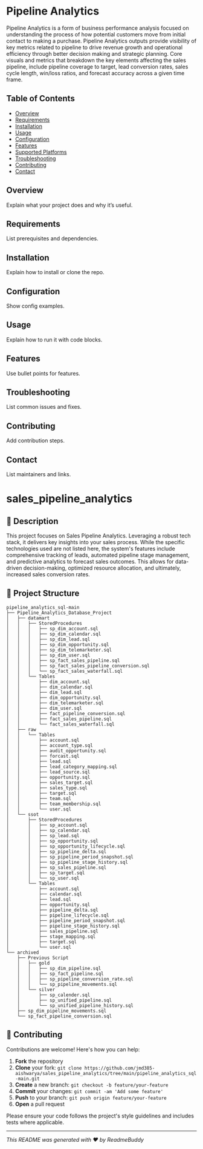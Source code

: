 # Pipeline Analytics
Pipeline Analytics is a form of business performance analysis focused on understanding the process of how potential customers move from initial contact to making a purchase. Pipeline Analytics outputs provide visibility of key metrics related to pipeline to drive revenue growth and operational efficiency through better decision making and strategic planning. Core visuals and metrics that breakdown the key elements affecting the sales pipeline, include pipeline coverage to target, lead conversion rates, sales cycle length, win/loss ratios, and forecast accuracy across a given time frame.

## Table of Contents
- [Overview](#overview)
- [Requirements](#requirements)
- [Installation](#installation)
- [Usage](#usage)
- [Configuration](#configuration)
- [Features](#features)
- [Supported Platforms](#supported-platforms)
- [Troubleshooting](#troubleshooting)
- [Contributing](#contributing)
- [Contact](#contact)

## Overview
Explain what your project does and why it’s useful.

## Requirements
List prerequisites and dependencies.

## Installation
Explain how to install or clone the repo.

## Configuration
Show config examples.

## Usage
Explain how to run it with code blocks.

## Features
Use bullet points for features.

## Troubleshooting
List common issues and fixes.

## Contributing
Add contribution steps.

## Contact
List maintainers and links.


# sales_pipeline_analytics



## 📝 Description

This project focuses on Sales Pipeline Analytics. Leveraging a robust tech stack, it delivers key insights into your sales process. While the specific technologies used are not listed here, the system's features include comprehensive tracking of leads, automated pipeline stage management, and predictive analytics to forecast sales outcomes. This allows for data-driven decision-making, optimized resource allocation, and ultimately, increased sales conversion rates.

## 📁 Project Structure

```
pipeline_analytics_sql-main
├── Pipeline_Analytics_Database_Project
│   ├── datamart
│   │   ├── StoredProcedures
│   │   │   ├── sp_dim_account.sql
│   │   │   ├── sp_dim_calendar.sql
│   │   │   ├── sp_dim_lead.sql
│   │   │   ├── sp_dim_opportunity.sql
│   │   │   ├── sp_dim_telemarketer.sql
│   │   │   ├── sp_dim_user.sql
│   │   │   ├── sp_fact_sales_pipeline.sql
│   │   │   ├── sp_fact_sales_pipeline_conversion.sql
│   │   │   └── sp_fact_sales_waterfall.sql
│   │   └── Tables
│   │       ├── dim_account.sql
│   │       ├── dim_calendar.sql
│   │       ├── dim_lead.sql
│   │       ├── dim_opportunity.sql
│   │       ├── dim_telemarketer.sql
│   │       ├── dim_user.sql
│   │       ├── fact_pipeline_conversion.sql
│   │       ├── fact_sales_pipeline.sql
│   │       └── fact_sales_waterfall.sql
│   ├── raw
│   │   └── Tables
│   │       ├── account.sql
│   │       ├── account_type.sql
│   │       ├── audit_opportunity.sql
│   │       ├── forcast.sql
│   │       ├── lead.sql
│   │       ├── lead_category_mapping.sql
│   │       ├── lead_source.sql
│   │       ├── opportunity.sql
│   │       ├── sales_target.sql
│   │       ├── sales_type.sql
│   │       ├── target.sql
│   │       ├── team.sql
│   │       ├── team_membership.sql
│   │       └── user.sql
│   └── ssot
│       ├── StoredProcedures
│       │   ├── sp_account.sql
│       │   ├── sp_calendar.sql
│       │   ├── sp_lead.sql
│       │   ├── sp_opportunity.sql
│       │   ├── sp_opportunity_lifecycle.sql
│       │   ├── sp_pipeline_delta.sql
│       │   ├── sp_pipeline_period_snapshot.sql
│       │   ├── sp_pipeline_stage_history.sql
│       │   ├── sp_sales_pipeline.sql
│       │   ├── sp_target.sql
│       │   └── sp_user.sql
│       └── Tables
│           ├── account.sql
│           ├── calendar.sql
│           ├── lead.sql
│           ├── opportunity.sql
│           ├── pipeline_delta.sql
│           ├── pipeline_lifecycle.sql
│           ├── pipeline_period_snapshot.sql
│           ├── pipeline_stage_history.sql
│           ├── sales_pipeline.sql
│           ├── stage_mapping.sql
│           ├── target.sql
│           └── user.sql
└── archived
    ├── Previous Script
    │   ├── gold
    │   │   ├── sp_dim_pipeline.sql
    │   │   ├── sp_fact_pipeline.sql
    │   │   ├── sp_pipeline_conversion_rate.sql
    │   │   └── sp_pipeline_movements.sql
    │   └── silver
    │       ├── sp_calender.sql
    │       ├── sp_unified_pipeline.sql
    │       └── sp_unified_pipeline_history.sql
    ├── sp_dim_pipeline_movements.sql
    └── sp_fact_pipeline_conversion.sql
```

## 👥 Contributing

Contributions are welcome! Here's how you can help:

1. **Fork** the repository
2. **Clone** your fork: `git clone https://github.com/jmd385-aishwarya/sales_pipeline_analytics/tree/main/pipeline_analytics_sql-main.git`
3. **Create** a new branch: `git checkout -b feature/your-feature`
4. **Commit** your changes: `git commit -am 'Add some feature'`
5. **Push** to your branch: `git push origin feature/your-feature`
6. **Open** a pull request

Please ensure your code follows the project's style guidelines and includes tests where applicable.

---
*This README was generated with ❤️ by ReadmeBuddy*